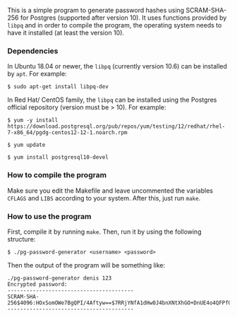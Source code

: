 
This is a simple program to generate password hashes using SCRAM-SHA-256 for Postgres (supported after version 10). 
It uses functions provided by `libpq` and in order to compile the program, the operating system needs to have it installed (at least the version 10).

### Dependencies

In Ubuntu 18.04 or newer, the `libpq` (currently version 10.6) can be installed by `apt`. For example:

`$ sudo apt-get install libpq-dev`

In Red Hat/ CentOS family, the `libpq` can be installed using the Postgres official repository (version must be > 10). For example:

`$ yum -y install https://download.postgresql.org/pub/repos/yum/testing/12/redhat/rhel-7-x86_64/pgdg-centos12-12-1.noarch.rpm`

`$ yum update`

`$ yum install postgresql10-devel`

### How to compile the program

Make sure you edit the Makefile and leave uncommented the variables `CFLAGS` and `LIBS` according to your system. 
After this, just run `make`.

### How to use the program

First, compile it by running `make`. Then, run it by using the following structure:

`$ ./pg-password-generator <username> <password>`

Then the output of the program will be something like:

```
./pg-password-generator denis 123
Encrypted password: 
----------------------------------------
SCRAM-SHA-256$4096:HOxSomOWe7BgQPI/4Aftyw==$7RRjYNfA1dHw0J4bnXNtXhGO+DnUE4o4QFPfOh+wc3Q=:mWCezK1R+9I564I6QO327quciMZXvTI2XnBP14kJcbs=
----------------------------------------
```
